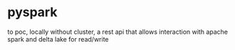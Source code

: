 # pyspark
to poc, locally without cluster, a rest api that allows interaction with apache spark and delta lake for read/write
